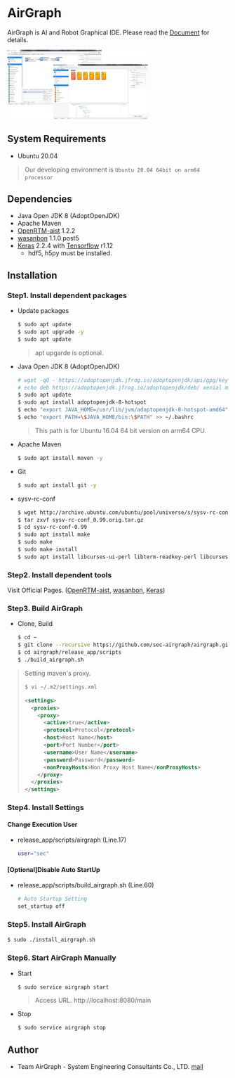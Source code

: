 # AirGraph

AirGraph is AI and Robot Graphical IDE.
Please read the [Document](https://sec-airgraph.github.io/AirGraph-doc) for details.

<img src="https://github.com/sec-airgraph/airgraph/blob/master/docs/img/airgraph.png" width="320px">

## System Requirements
* Ubuntu 20.04

> Our developing environment is `Ubuntu 20.04 64bit on arm64 processor`

## Dependencies
* Java Open JDK 8 (AdoptOpenJDK)
* Apache Maven
* [OpenRTM-aist](http://openrtm.org/) 1.2.2
* [wasanbon](http://wasanbon.org/) 1.1.0.post5
* [Keras](https://keras.io/) 2.2.4 with [Tensorflow](https://www.tensorflow.org) r1.12
    - hdf5, h5py must be installed.

## Installation
### Step1. Install dependent packages
* Update packages
    ```bash
    $ sudo apt update
    $ sudo apt upgrade -y
    $ sudo apt update
    ```
    > apt upgarde is optional.

* Java Open JDK 8 (AdoptOpenJDK)
    ```bash
    # wget -qO - https://adoptopenjdk.jfrog.io/adoptopenjdk/api/gpg/key/public | apt-key add -
    # echo deb https://adoptopenjdk.jfrog.io/adoptopenjdk/deb/ xenial main > /etc/apt/sources.list.d/adoptopenjdk.list
    $ sudo apt update
    $ sudo apt install adoptopenjdk-8-hotspot
    $ echo "export JAVA_HOME=/usr/lib/jvm/adoptopenjdk-8-hotspot-amd64" >> ~/.bashrc
    $ echo "export PATH=\$JAVA_HOME/bin:\$PATH" >> ~/.bashrc
    ```
    > This path is for Ubuntu 16.04 64 bit version on arm64 CPU.

* Apache Maven
    ```bash
    $ sudo apt install maven -y
    ```

* Git
    ```bash
    $ sudo apt install git -y
    ```

* sysv-rc-conf
    ```bash
    $ wget http://archive.ubuntu.com/ubuntu/pool/universe/s/sysv-rc-conf/sysv-rc-conf_0.99.orig.tar.gz
    $ tar zxvf sysv-rc-conf_0.99.orig.tar.gz
    $ cd sysv-rc-conf-0.99
    $ sudo apt install make
    $ sudo make
    $ sudo make install
    $ sudo apt install libcurses-ui-perl libterm-readkey-perl libcurses-perl
    ```

### Step2. Install dependent tools
Visit Official Pages. ([OpenRTM-aist](http://openrtm.org/), [wasanbon](http://wasanbon.org/), [Keras](https://keras.io/))

### Step3. Build AirGraph
* Clone, Build
    ```bash
    $ cd ~
    $ git clone --recursive https://github.com/sec-airgraph/airgraph.git
    $ cd airgraph/release_app/scripts
    $ ./build_airgraph.sh
    ```

> Setting maven's proxy.
> ```bash
> $ vi ~/.m2/settings.xml
> ```
> ```xml
> <settings>
>   <proxies>
>     <proxy>
>       <active>true</active>
>       <protocol>Protocol</protocol>
>       <host>Host Name</host>
>       <port>Port Number</port>
>       <username>User Name</username>
>       <password>Password</password>
>       <nonProxyHosts>Non Proxy Host Name</nonProxyHosts>
>     </proxy>
>   </proxies>
> </settings>
> ```

### Step4. Install Settings
#### Change Execution User
* release_app/scripts/airgraph (Line.17)
    ```bash
    user="sec"
    ```

#### [Optional]Disable Auto StartUp
* release_app/scripts/build_airgraph.sh (Line.60)
    ```bash
    # Auto Startup Setting
    set_startup off
    ```

### Step5. Install AirGraph
```bash
$ sudo ./install_airgraph.sh
```

### Step6. Start AirGraph Manually
* Start
    ```bash
    $ sudo service airgraph start
    ```

    > Access URL. 
    > http://localhost:8080/main

* Stop
    ```bash
    $ sudo service airgraph stop
    ```

## Author
- Team AirGraph - System Engineering Consultants Co., LTD.
    [mail](airgraph@sec.co.jp)
